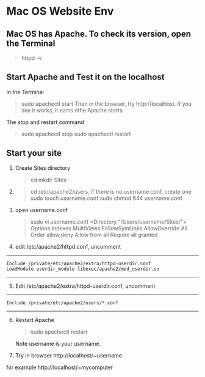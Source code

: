# Mac OS Website Env

## Mac OS has Apache. To check its version, open the Terminal
> httpd -v 

## Start Apache and Test it on the localhost
In the Terminal 
> sudo apachectl start 
Then in the browser, try http://localhost. If you see it works, it eams nthe Apache starts.

The stop and restart command
> sudo apachectl stop
> sudo apachectl restart

## Start your site
1. Create Sites directory 
   > cd mkdir Sites
2. > cd /etc/apache2/users, if there is no username.conf, create one
   > sudo touch username.conf
   > sudo chmod 644 username.conf
3. open username.conf
    > sudo vi username.conf
    > <Directory "/Users/username/Sites/">
        Options Indexes MultiViews FollowSymLinks
        AllowOverride All
        Order allow,deny
        Allow from all
        Require all granted
      </Directory>
 4. edit /etc/apache2/httpd.conf, uncomment
 ---
    Include /private/etc/apache2/extra/httpd-userdir.conf
    LoadModule userdir_module libexec/apache2/mod_userdir.so
---
 
 5. Edit /etc/apache2/extra/httpd-userdir.conf, uncomment
 ---
    Include /private/etc/apache2/users/*.conf
 ---
    
 6. Restart Apache 
    >sudo apachectl restart
 
    Note username is your username.
 
 7. Try in browser http://localhost/~username
 
 for example http://localhost/~mycomputer
    

